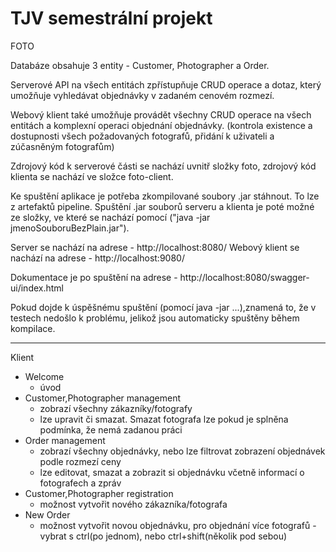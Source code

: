 # TJV semestrální projekt
FOTO 

Databáze obsahuje 3 entity - Customer, Photographer a Order.

Serverové API na všech entitách zpřístupňuje CRUD operace a dotaz, který umožňuje vyhledávat objednávky v zadaném cenovém rozmezí. 

Webový klient také umožňuje provádět všechny CRUD operace na všech entitách a komplexní operaci objednání objednávky. (kontrola existence a dostupnosti všech požadovaných fotografů, přidání k uživateli a zúčasněným fotografům)

Zdrojový kód k serverové části se nachází uvnitř složky foto, zdrojový kód klienta se nachází ve složce foto-client.

Ke spuštění aplikace je potřeba zkompilované soubory .jar stáhnout. To lze z artefaktů pipeline. 
Spuštění .jar souborů serveru a klienta je poté možné ze složky, ve které se nachází pomocí ("java -jar jmenoSouboruBezPlain.jar").

Server se nachází na adrese - http://localhost:8080/
Webový klient se nachází na adrese - http://localhost:9080/

Dokumentace je po spuštění na adrese - http://localhost:8080/swagger-ui/index.html

Pokud dojde k úspěšnému spuštění (pomocí java -jar ...),znamená to, že v testech nedošlo k problému, jelikož jsou automaticky spuštěny během kompilace.

----
Klient
- Welcome
    - úvod
- Customer,Photographer management 
    - zobrazí všechny zákazníky/fotografy
    - lze upravit či smazat. Smazat fotografa lze pokud je splněna podmínka, že nemá zadanou práci
- Order management 
    - zobrazí všechny objednávky, nebo lze filtrovat zobrazení objednávek podle rozmezí ceny
    - lze editovat, smazat a zobrazit si objednávku včetně informací o fotografech a zpráv
- Customer,Photographer registration 
    - možnost vytvořit nového zákazníka/fotografa
- New Order 
    - možnost vytvořit novou objednávku, pro objednání více fotografů - vybrat s ctrl(po jednom), nebo ctrl+shift(několik pod sebou)

